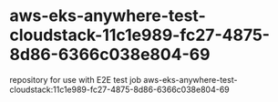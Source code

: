 # aws-eks-anywhere-test-cloudstack-11c1e989-fc27-4875-8d86-6366c038e804-69
repository for use with E2E test job aws-eks-anywhere-test-cloudstack:11c1e989-fc27-4875-8d86-6366c038e804-69
